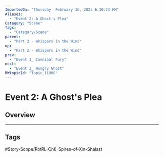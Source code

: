 ```yaml
---
ImportedOn: "Thursday, February 16, 2023 6:10:23 PM"
Aliases:
  - "Event 2: A Ghost's Plea"
Category: "Scene"
Tags:
  - "Category/Scene"
parent:
  - "Part 2 - Whispers in the Wind"
up:
  - "Part 2 - Whispers in the Wind"
prev:
  - "Event 1_ Cannibal Fury"
next:
  - "Event 3_ Hungry Ghost"
RWtopicId: "Topic_11980"
---
```

# Event 2: A Ghost's Plea
## Overview

---
## Tags
#Story-Scope/RotRL-Ch6-Spires-of-Xin-Shalast

